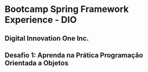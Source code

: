 # Bootcamp Spring Framework Experience - DIO

## Digital Innovation One Inc.

##  Desafio 1: Aprenda na Prática Programação Orientada a Objetos 



